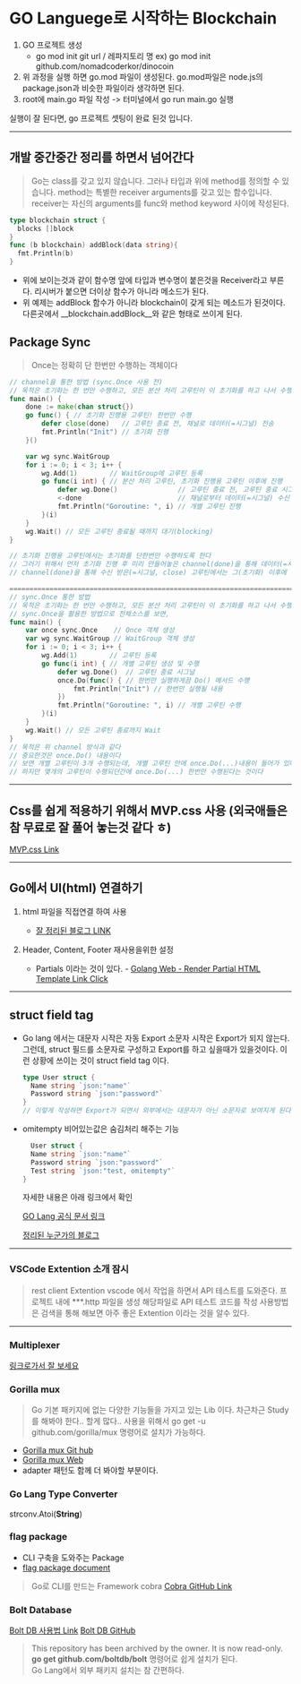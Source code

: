 # GO Languege로 시작하는 Blockchain

1. GO 프로젝트 생성
   * go mod init git url / 레파지토리 명
      ex) go mod init github.com/nomadcoderkor/dinocoin
2. 위 과정을 실행 하면 go.mod 파일이 생성된다. go.mod파일은 node.js의 package.json과 비슷한 파일이라 생각하면 된다.
3. root에 main.go 파일 작성 -> 터미널에서 go run main.go 실행

실행이 잘 된다면, go 프로젝트 셋팅이 완료 된것 입니다.

---

## 개발 중간중간 정리를 하면서 넘어간다

> Go는 class를 갖고 있지 않습니다. 그러나 타입과 위에 method를 정의할 수 있습니다.
> method는 특별한 receiver arguments를 갖고 있는 함수입니다.
> receiver는 자신의 arguments를 func와 method keyword 사이에 작성된다.

```go
type blockchain struct {
  blocks []block
}
func (b blockchain) addBlock(data string){
  fmt.Println(b)
}
```

* 위에 보이는것과 같이 함수명 앞에 타입과 변수명이 붙은것을 Receiver라고 부른다.
  리시버가 붙으면 더이상 함수가 아니라 메소드가 된다.
* 위 예제는 addBlock 함수가 아니라 blockchain이 갖게 되는 메소드가 된것이다.
  다른곳에서 __blockchain.addBlock__와 같은 형태로 쓰이게 된다.

## Package Sync

> Once는 정확히 단 한번만 수행하는 객체이다

```go
// channel을 통한 방법 (sync.Once 사용 전)
// 목적은 초기화는 한 번만 수행하고, 모든 분산 처리 고루틴이 이 초기화를 하고 나서 수행되어야 하는 경우!
func main() {
    done := make(chan struct{})
    go func() { // 초기화 진행용 고루틴! 한번만 수행
        defer close(done)   // 고루틴 종료 전, 채널로 데이터(=시그널) 전송
        fmt.Println("Init") // 초기화 진행
    }()

    var wg sync.WaitGroup
    for i := 0; i < 3; i++ {
        wg.Add(1)        // WaitGroup에 고루틴 등록
        go func(i int) { // 분산 처리 고루틴, 초기화 진행용 고루틴 이후에 진행
            defer wg.Done()               // 고루틴 종료 전, 고루틴 종료 시그널 발생
            <-done                        // 채널로부터 데이터(=시그널) 수신
            fmt.Println("Goroutine: ", i) // 개별 고루틴 진행
        }(i)
    }
    wg.Wait() // 모든 고루틴 종료될 때까지 대기(blocking)
}

// 초기화 진행용 고루틴에서는 초기화를 단한번만 수행하도록 한다
// 그러기 위해서 먼저 초기화 진행 후 미리 만들어놓은 channel(done)을 통해 데이터(=시그널, close)을 전송한다
// channel(done)을 통해 수신 받은(=시그널, close) 고루틴에서는 그(초기화) 이후에 작업을 수행한다

==================================================================================
// sync.Once 통한 방법
// 목적은 초기화는 한 번만 수행하고, 모든 분산 처리 고루틴이 이 초기화를 하고 나서 수행되어야 하는 경우!
// sync.Once을 활용한 방법으로 전체소스를 보면,
func main() {
    var once sync.Once    // Once 객체 생성
    var wg sync.WaitGroup // WaitGroup 객체 생성
    for i := 0; i < 3; i++ {
        wg.Add(1)        // 고루틴 등록
        go func(i int) { // 개별 고루틴 생성 및 수행
            defer wg.Done()  // 고루틴 종료 시그널
            once.Do(func() { // 한번만 실행하게끔 Do() 메서드 수행
                fmt.Println("Init") // 한번만 실행될 내용
            })
            fmt.Println("Goroutine: ", i) // 개별 고루틴 수행
        }(i)
    }
    wg.Wait() // 모든 고루틴 종료까지 Wait
}
// 목적은 위 channel 방식과 같다
// 중요한것은 once.Do() 내용이다
// 보면 개별 고루틴이 3개 수행되는데, 개별 고루틴 안에 once.Do(...)내용이 들어가 있다
// 하지만 몇개의 고루틴이 수행되던간에 once.Do(...) 한번만 수행된다는 것이다
```

---

## Css를 쉽게 적용하기 위해서 MVP.css 사용 (외국애들은 참 무료로 잘 풀어 놓는것 같다 ㅎ)

[MVP.css Link](https://andybrewer.github.io/mvp/)

---

## Go에서 UI(html) 연결하기

  1. html 파일을 직접연결 하여 사용
      * [잘 정리된 블로그 LINK](https://dksshddl.tistory.com/entry/Go-web-programming-%ED%85%9C%ED%94%8C%EB%A6%BF%EA%B3%BC-%ED%85%9C%ED%94%8C%EB%A6%BF-%EC%97%94%EC%A7%84)

  2. Header, Content, Footer 재사용을위한 설정
      * Partials 이라는 것이 있다.
            - [Golang Web - Render Partial HTML Template Link Click](https://dev.to/egaprsty/golang-web-render-partial-html-template-3h1m)

---

## struct field tag

* Go lang 에서는 대문자 시작은 자동 Export 소문자 시작은 Export가 되지 않는다.
  그런데, struct 필드를 소문자로 구성하고 Export를 하고 싶을때가 있을것이다.
  이런 상황에 쓰이는 것이 struct field tag 이다.

  ```go
  type User struct {
    Name string `json:"name"`
    Password string `json:"password"`
  }
  // 이렇게 작성하면 Export가 되면서 외부에서는 대문자가 아닌 소문자로 보여지게 된다.
  ```

* omitempty 비어있는값은 숨김처리 해주는 기능
  
  ```go
    User struct {
    Name string `json:"name"`
    Password string `json:"password"`
    Test string `json:"test, omitempty"`
  }
  ```

  자세한 내용은 아래 링크에서 확인

  [GO Lang 공식 문서 링크](https://pkg.go.dev/encoding/json#Marshal)

  [정리된 누군가의 블로그](https://www.digitalocean.com/community/tutorials/how-to-use-struct-tags-in-go)

---

### VSCode Extention 소개  잠시

> rest client Extention
> vscode 에서 작업을 하면서 API 테스트를 도와준다.
> 프로젝트 내에 ***.http 파일을 생성
> 해당파일로 API 테스트 코드를 작성
> 사용방법은 검색을 통해 해보면 아주 좋은 Extention 이라는 것을 알수 있다.

---

### Multiplexer

[링크로가서 잘 보세요](https://dejavuqa.tistory.com/314)

### Gorilla mux

> Go 기본 패키지에 없는 다양한 기능들을 가지고 있는 Lib 이다.
> 차근차근 Study를 해봐야 한다.. 할게 많다..
> 사용을 위해서 go get -u github.com/gorilla/mux 명령어로 설치가 가능하다.

* [Gorilla mux Git hub](https://github.com/gorilla/mux)
* [Gorilla mux Web](https://www.gorillatoolkit.org)
* adapter 패턴도 함께 더 봐야할 부분이다.

### Go Lang Type Converter

strconv.Atoi(**String**)

### flag package

* CLI 구축을 도와주는 Package
* [flag package document](https://pkg.go.dev/flag)

> Go로 CLI를 만드는 Framework cobra [Cobra GitHub Link](https://github.com/spf13/cobra)

### Bolt Database

[Bolt DB 사용법 Link](https://javaexpert.tistory.com/952)
[Bolt DB GitHub](https://github.com/boltdb/bolt)

> This repository has been archived by the owner. It is now read-only.   
> **go get github.com/boltdb/bolt** 명령어로 쉽게 설치가 된다.   
> Go Lang에서 외부 패키지 설치는 참 간편하다.


